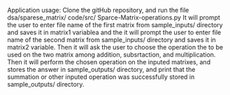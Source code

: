 Application usage:
Clone the gitHub repository, and run the file dsa/sparese_matrix/ code/src/ Sparce-Matrix-operations.py
It will prompt the user to enter file name of the first matrix from sample_inputs/ directory and saves it in matrix1 variablea and the it will prompt the user to enter file name of the second matrix from sample_inputs/ directory and saves it in matrix2 variable.
Then it will ask the user to choose the operation the to be used on the two matrix among addition, subsrtaction, and multiplication.
Then it will perform the chosen operation on the inputed matrixes, and stores the answer in sample_outputs/ directory, and print that the summation or other inputed operation was successfully stored in sample_outputs/ directory.